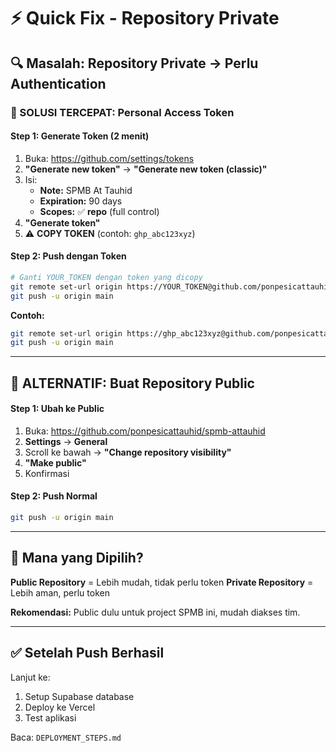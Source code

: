 # ⚡ Quick Fix - Repository Private

## 🔍 Masalah: Repository Private → Perlu Authentication

### 🌟 SOLUSI TERCEPAT: Personal Access Token

#### Step 1: Generate Token (2 menit)
1. Buka: https://github.com/settings/tokens
2. **"Generate new token"** → **"Generate new token (classic)"**
3. Isi:
   - **Note:** SPMB At Tauhid
   - **Expiration:** 90 days
   - **Scopes:** ✅ **repo** (full control)
4. **"Generate token"**
5. ⚠️ **COPY TOKEN** (contoh: `ghp_abc123xyz`)

#### Step 2: Push dengan Token
```bash
# Ganti YOUR_TOKEN dengan token yang dicopy
git remote set-url origin https://YOUR_TOKEN@github.com/ponpesicattauhid/spmb-attauhid.git
git push -u origin main
```

**Contoh:**
```bash
git remote set-url origin https://ghp_abc123xyz@github.com/ponpesicattauhid/spmb-attauhid.git
git push -u origin main
```

---

## 🔄 ALTERNATIF: Buat Repository Public

#### Step 1: Ubah ke Public
1. Buka: https://github.com/ponpesicattauhid/spmb-attauhid
2. **Settings** → **General**
3. Scroll ke bawah → **"Change repository visibility"**
4. **"Make public"**
5. Konfirmasi

#### Step 2: Push Normal
```bash
git push -u origin main
```

---

## 🎯 Mana yang Dipilih?

**Public Repository** = Lebih mudah, tidak perlu token
**Private Repository** = Lebih aman, perlu token

**Rekomendasi:** Public dulu untuk project SPMB ini, mudah diakses tim.

---

## ✅ Setelah Push Berhasil

Lanjut ke:
1. Setup Supabase database
2. Deploy ke Vercel
3. Test aplikasi

Baca: `DEPLOYMENT_STEPS.md`
